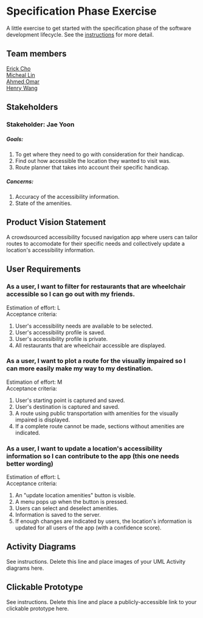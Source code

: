 # Specification Phase Exercise

A little exercise to get started with the specification phase of the software development lifecycle. See the [instructions](instructions.md) for more detail.

## Team members

[Erick Cho](https://github.com/ec3566)  
[Micheal Lin](https://github.com/freerainboxbox)  
[Ahmed Omar](https://github.com/ahmed-o-324)  
[Henry Wang](https://github.com/fishlesswater)  

## Stakeholders

### Stakeholder: Jae Yoon 
##### Goals:  
1. To get where they need to go with consideration for their handicap.
2. Find out how accessible the location they wanted to visit was.
3. Route planner that takes into account their specific handicap.
##### Concerns:
1. Accuracy of the accessibility information.
2. State of the amenities.

## Product Vision Statement

A crowdsourced accessibility focused navigation app where users can tailor routes to accomodate for their specific needs and collectively update a location's accessibility information.

## User Requirements

### As a user, I want to filter for restaurants that are wheelchair accessible so I can go out with my friends.
Estimation of effort: L  
Acceptance criteria:
1. User's accessibility needs are available to be selected.
2. User's accessibility profile is saved.
3. User's accessibility profile is private.
4. All restaurants that are wheelchair accessible are displayed.


### As a user, I want to plot a route for the visually impaired so I can more easily make my way to my destination.
Estimation of effort: M  
Acceptance criteria:
1. User's starting point is captured and saved.
2. User's destination is captured and saved.
3. A route using public transportation with amenities for the visually impaired is displayed.
4. If a complete route cannot be made, sections without amenities are indicated.


### As a user, I want to update a location's accessibility information so I can contribute to the app (this one needs better wording)
Estimation of effort: L  
Acceptance criteria:
1. An "update location amenities" button is visible.
2. A menu pops up when the button is pressed.
3. Users can select and deselect amenities.
4. Information is saved to the server.
5. If enough changes are indicated by users, the location's information is updated for all users of the app (with a confidence score).

## Activity Diagrams

See instructions. Delete this line and place images of your UML Activity diagrams here.

## Clickable Prototype

See instructions. Delete this line and place a publicly-accessible link to your clickable prototype here.

